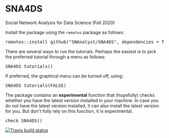 # SNA4DS
Social Network Analysis for Data Science (Fall 2020)

Install the package using the <code>remotes</code> package as follows:
<div class="highlight highlight-source-r"><pre><span class="pl-e">remotes::install_github("SNAnalyst/SNA4DS", dependencies = TRUE)</span></pre></div>



There are several ways to run the tutorials. Perhaps the easiest is to pick the preferred tutorial through a menu as follows:

<div class="highlight highlight-source-r"><pre><span class="pl-e">SNA4DS_tutorials()</span></pre></div>

If preferred, the graphical menu can be turned off, using:  

<div class="highlight highlight-source-r"><pre><span class="pl-e">SNA4DS_tutorials(FALSE)</span></pre></div>

The package contains an <b>experimental</b> function that (hopefully) checks whether you have the latest version installed in your machine. In case you do not have the latest version installed, it can also install the latest version for you. But don't fully rely on this function, it is experimental.
<div class="highlight highlight-source-r"><pre><span class="pl-e">check_SNA4DS()</span></pre></div>


<!-- badges: start -->
[![Travis build status](https://travis-ci.com/SNAnalyst/SNA4DS.svg?branch=master)](https://travis-ci.com/SNAnalyst/SNA4DS)
<!-- badges: end -->
